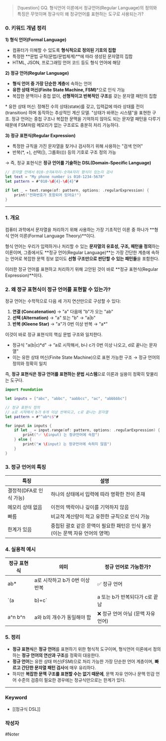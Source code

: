 
> [!question]
> GQ. 형식언어 이론에서 정규언어(Regular Language)의 정의와 특징은 무엇이며 정규식이 왜 정규언어를 표현하는 도구로 사용되는가?

### 0. 키워드 개념 정리

**1) 형식 언어(Formal Language)**

- 컴퓨터가 이해할 수 있도록 **형식적으로 정의된 기호의 집합**
- 특정한 **문법 규칙(문법/문법체계)**에 따라 생성된 문자열의 집합
- HTML, JSON, 프로그래밍 언어 코드 등도 형식 언어에 해당  

**2) 정규 언어(Regular Language)**

- **형식 언어 중 가장 단순한 계층**에 속하는 언어
- **유한 상태 머신(Finite State Machine, FSM)**\*으로 인식 가능
- 복잡한 문맥이나 중첩 없이, **선형적이고 반복적인 구조**를 갖는 문자열 패턴의 집합  

\* 유한 상태 머신: 정해진 수의 상태(state)를 갖고, 입력값에 따라 상태를 전이(transition) 하며 동작하는 추상적인 계산 모델. "상태가 바뀌는 시스템"을 표현한 구조.
정규 언어는 중첩 구조나 복잡한 문맥을 기억하지 않아도 되는 문자열 패턴을 다루기 때문에 FSM처럼 메모리가 없는 구조로도 충분히 처리 가능하다.

**3) 정규 표현식(Regular Expression)**

- 특정한 규칙을 가진 문자열을 찾거나 검사하기 위해 사용하는 "검색 언어"
- 반복(\*, +), 선택(|), 그룹화(()) 등의 기호로 구조 정의 가능  

→ 즉, 정규 표현식은 **정규 언어를 기술하는 DSL(Domain-Specific Language)**

```swift
// 문자열 안에서 010-숫자4자리-숫자4자리 형식이 있는지 검사
let text = "My phone number is 010-1234-5678"
let pattern = #"010-\d{4}-\d{4}"#

if let _ = text.range(of: pattern, options: .regularExpression) {
    print("전화번호가 포함되어 있어요!")
}
```

---

### 1. 개요

컴퓨터 과학에서 문자열을 처리하기 위해 사용하는 가장 기초적인 이론 중 하나가 **형식 언어 이론(Formal Language Theory)**이다.

형식 언어는 우리가 입력하거나 처리할 수 있는 **문자열의 유효성, 구조, 패턴을 정의**하는 이론이며,
그중에서도 **정규 언어(Regular Language)**는 가장 간단한 계층에 속하는 언어로
복잡한 문맥 정보 없이도 **선형 구조만으로 판단할 수 있는 패턴들**을 포함한다.

이러한 정규 언어를 표현하고 처리하기 위해 고안된 것이 바로 **정규 표현식(Regular Expression)**이다.

### 2. 왜 정규 표현식이 정규 언어를 표현할 수 있는가?

정규 언어는 수학적으로 다음 세 가지 연산만으로 구성할 수 있다:

1. **연결 (Concatenation)** → "a" 다음에 "b"가 오는 "ab"
2. **선택 (Alternation)** → "a" 또는 "b" → "a|b"
3. **반복 (Kleene Star)** → "a"가 0번 이상 반복 → "a*"  

이것이 바로 정규 표현식의 핵심 문법 구조와 일치한다.

- 정규식 "a(b|c)*d" → “a로 시작해서, b나 c가 0번 이상 나오고, d로 끝나는 문자열”
- 이는 유한 상태 머신(Finite State Machine)으로 표현 가능한 구조 → 정규 언어의 정의와 정확히 일치  

즉, **정규 표현식은 정규 언어를 표현하는 문법 시스템**으로 이론과 실용이 정확히 맞물리는 도구다.

```swift
import Foundation

let inputs = ["abc", "abbc", "aabbcc", "ac", "abbbbbc"]

// 정규 표현식 정의
// a로 시작해서 b가 0개 이상 반복되고, c로 끝나는 문자열
let pattern = #"^ab*c$"#

for input in inputs {
    if let _ = input.range(of: pattern, options: .regularExpression) {
        print("✅ \(input) 는 정규언어에 속함")
    } else {
        print("❌ \(input) 는 정규언어에 속하지 않음")
    }
}
```


### 3. 정규 언어의 특징
| **특징**          | **설명**                                        |
| --------------- | --------------------------------------------- |
| 결정적(DFA로 인식 가능) | 하나의 상태에서 입력에 따라 명확한 전이 존재                     |
| 메모리 상태 없음       | 이전의 맥락이나 깊이를 기억하지 않음                          |
| 빠름              | 비교적 계산량이 적고 유한한 규칙으로 인식 가능                    |
| 한계가 있음          | 중첩된 괄호 같은 문맥이 필요한 패턴은 인식 불가 (이는 문맥 자유 언어의 영역) |

### 4. 실용적 예시
| **정규 표현식** | **의미**              | **정규 언어로 가능한가?**      |
| ---------- | ------------------- | --------------------- |
| ab*        | a로 시작하고 b가 0번 이상 반복 | ✅ 정규 언어               |
| `(a        | b)+c`               | a 또는 b가 반복되다가 c로 끝남   |
| a^n b^n    | a와 b의 개수가 동일해야 함    | ❌ 정규 언어 아님 (문맥 자유 언어) |

### 5. 정리

- **정규 표현식**은 **정규 언어**를 표현하기 위한 형식적 도구이며,
    형식언어 이론에서 정의하는 **정규 언어의 연산과 구조**를 정확히 대응한다.
- **정규 언어**는 유한 상태 머신(FSM)으로 처리 가능한 가장 단순한 언어 계층이며,
    **빠르고 간단한 문자열 패턴 검사**에 매우 유리하다.
- 하지만 **복잡한 문맥 구조를 표현할 수는 없기 때문에**,
	문맥 자유 언어나 문맥 민감 언어 수준의 검증이 필요한 경우에는 정규식만으로는 한계가 있다.

---
### Keyword

- [[정규식 DSL]]

### 작성자

#Noter